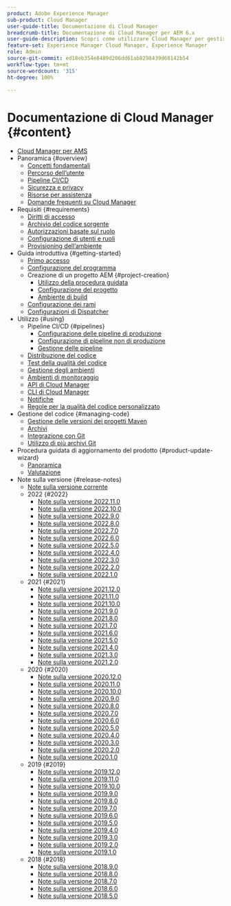 ```yaml
---
product: Adobe Experience Manager
sub-product: Cloud Manager
user-guide-title: Documentazione di Cloud Manager
breadcrumb-title: Documentazione di Cloud Manager per AEM 6.x
user-guide-description: Scopri come utilizzare Cloud Manager per gestire autonomamente Adobe Experience Manager per AMS nel cloud.
feature-set: Experience Manager Cloud Manager, Experience Manager
role: Admin
source-git-commit: ed18eb354e8489d206dd61ab8298439d68142b54
workflow-type: tm+mt
source-wordcount: '315'
ht-degree: 100%

---
```



# Documentazione di Cloud Manager {#content}

+ [Cloud Manager per AMS](introduction.md)
+ Panoramica {#overview}
   + [Concetti fondamentali](overview/key-concepts.md)
   + [Percorso dell’utente](overview/user-journey.md)
   + [Pipeline CI/CD](overview/ci-cd-pipelines.md)
   + [Sicurezza e privacy](overview/security-and-privacy.md)
   + [Risorse per assistenza](overview/help-resources.md)
   + [Domande frequenti su Cloud Manager](overview/faqs.md)
+ Requisiti {#requirements}
   + [Diritti di accesso](requirements/access-rights.md)
   + [Archivio del codice sorgente](requirements/source-code-repository.md)
   + [Autorizzazioni basate sul ruolo](requirements/role-based-permissions.md)
   + [Configurazione di utenti e ruoli](requirements/users-and-roles.md)
   + [Provisioning dell’ambiente](requirements/environment-provisioning.md)
+ Guida introduttiva {#getting-started}
   + [Primo accesso](getting-started/first-time-login.md)
   + [Configurazione del programma](getting-started/program-setup.md)
   + Creazione di un progetto AEM {#project-creation}
      + [Utilizzo della procedura guidata](getting-started/using-the-wizard.md)
      + [Configurazione del progetto](getting-started/project-setup.md)
      + [Ambiente di build](getting-started/build-environment.md)
   + [Configurazione dei rami](getting-started/configuring-branches.md)
   + [Configurazioni di Dispatcher](getting-started/dispatcher-configurations.md)
+ Utilizzo {#using}
   + Pipeline CI/CD {#pipelines}
      + [Configurazione delle pipeline di produzione](using/production-pipelines.md)
      + [Configurazione di pipeline non di produzione](using/non-production-pipelines.md)
      + [Gestione delle pipeline](using/managing-pipelines.md)
   + [Distribuzione del codice](using/code-deployment.md)
   + [Test della qualità del codice](using/code-quality-testing.md)
   + [Gestione degli ambienti](using/managing-environments.md)
   + [Ambienti di monitoraggio](using/monitoring-environments.md)
   + [API di Cloud Manager](https://developer.adobe.com/experience-cloud/cloud-manager/reference/api/)
   + [CLI di Cloud Manager](https://github.com/adobe/aio-cli-plugin-cloudmanager/blob/main/README.md)
   + [Notifiche](using/notifications.md)
   + [Regole per la qualità del codice personalizzato](using/custom-code-quality-rules.md)
+ Gestione del codice {#managing-code}
   + [Gestione delle versioni dei progetti Maven](managing-code/maven-project-version.md)
   + [Archivi](managing-code/repositories.md)
   + [Integrazione con Git](managing-code/git-integration.md)
   + [Utilizzo di più archivi Git](managing-code/multiple-git-repos.md)
+ Procedura guidata di aggiornamento del prodotto {#product-update-wizard}
   + [Panoramica](product-update-wizard/overview.md)
   + [Valutazione](product-update-wizard/evaluation.md)
+ Note sulla versione {#release-notes}
   + [Note sulla versione corrente](release-notes/current.md)
   + 2022 {#2022}
      + [Note sulla versione 2022.11.0](release-notes/2022/2022-11-0.md)
      + [Note sulla versione 2022.10.0](release-notes/2022/2022-10-0.md)
      + [Note sulla versione 2022.9.0](release-notes/2022/2022-9-0.md)
      + [Note sulla versione 2022.8.0](release-notes/2022/2022-8-0.md)
      + [Note sulla versione 2022.7.0](release-notes/2022/2022-7-0.md)
      + [Note sulla versione 2022.6.0](release-notes/2022/2022-6-0.md)
      + [Note sulla versione 2022.5.0](release-notes/2022/2022-5-0.md)
      + [Note sulla versione 2022.4.0](release-notes/2022/2022-4-0.md)
      + [Note sulla versione 2022.3.0](release-notes/2022/2022-3-0.md)
      + [Note sulla versione 2022.2.0](release-notes/2022/2022-2-0.md)
      + [Note sulla versione 2022.1.0](release-notes/2022/2022-1-0.md)
   + 2021 {#2021}
      + [Note sulla versione 2021.12.0](release-notes/2021/2021-12-0.md)
      + [Note sulla versione 2021.11.0](release-notes/2021/2021-11-0.md)
      + [Note sulla versione 2021.10.0](release-notes/2021/2021-10-0.md)
      + [Note sulla versione 2021.9.0](release-notes/2021/2021-9-0.md)
      + [Note sulla versione 2021.8.0](release-notes/2021/2021-8-0.md)
      + [Note sulla versione 2021.7.0](release-notes/2021/2021-7-0.md)
      + [Note sulla versione 2021.6.0](release-notes/2021/2021-6-0.md)
      + [Note sulla versione 2021.5.0](release-notes/2021/2021-5-0.md)
      + [Note sulla versione 2021.4.0](release-notes/2021/2021-4-0.md)
      + [Note sulla versione 2021.3.0](release-notes/2021/2021-3-0.md)
      + [Note sulla versione 2021.2.0](release-notes/2021/2021-2-0.md)
   + 2020 {#2020}
      + [Note sulla versione 2020.12.0](release-notes/2020/2020-12-0.md)
      + [Note sulla versione 2020.11.0](release-notes/2020/2020-11-0.md)
      + [Note sulla versione 2020.10.0](release-notes/2020/2020-10-0.md)
      + [Note sulla versione 2020.9.0](release-notes/2020/2020-9-0.md)
      + [Note sulla versione 2020.8.0](release-notes/2020/2020-8-0.md)
      + [Note sulla versione 2020.7.0](release-notes/2020/2020-7-0.md)
      + [Note sulla versione 2020.6.0](release-notes/2020/2020-6-0.md)
      + [Note sulla versione 2020.5.0](release-notes/2020/2020-5-0.md)
      + [Note sulla versione 2020.4.0](release-notes/2020/2020-4-0.md)
      + [Note sulla versione 2020.3.0](release-notes/2020/2020-3-0.md)
      + [Note sulla versione 2020.2.0](release-notes/2020/2020-2-0.md)
      + [Note sulla versione 2020.1.0](release-notes/2020/2020-1-0.md)
   + 2019 {#2019}
      + [Note sulla versione 2019.12.0](release-notes/2019/2019-12-0.md)
      + [Note sulla versione 2019.11.0](release-notes/2019/2019-11-0.md)
      + [Note sulla versione 2019.10.0](release-notes/2019/2019-10-0.md)
      + [Note sulla versione 2019.9.0](release-notes/2019/2019-9-0.md)
      + [Note sulla versione 2019.8.0](release-notes/2019/2019-8-0.md)
      + [Note sulla versione 2019.7.0](release-notes/2019/2019-7-0.md)
      + [Note sulla versione 2019.6.0](release-notes/2019/2019-6-0.md)
      + [Note sulla versione 2019.5.0](release-notes/2019/2019-5-0.md)
      + [Note sulla versione 2019.4.0](release-notes/2019/2019-4-0.md)
      + [Note sulla versione 2019.3.0](release-notes/2019/2019-3-0.md)
      + [Note sulla versione 2019.2.0](release-notes/2019/2019-2-0.md)
      + [Note sulla versione 2019.1.0](release-notes/2019/2019-1-0.md)
   + 2018 {#2018}
      + [Note sulla versione 2018.9.0](release-notes/2018/2018-9-0.md)
      + [Note sulla versione 2018.8.0](release-notes/2018/2018-8-0.md)
      + [Note sulla versione 2018.7.0](release-notes/2018/2018-7-0.md)
      + [Note sulla versione 2018.6.0](release-notes/2018/2018-6-0.md)
      + [Note sulla versione 2018.5.0](release-notes/2018/2018-5-0.md)
